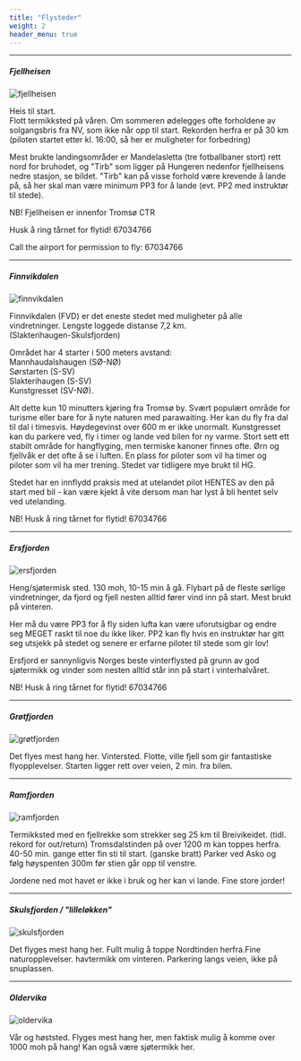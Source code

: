 ```yaml
---
title: "Flysteder"
weight: 2
header_menu: true
---
```



---
##### Fjellheisen
![fjellheisen](./images/fjellheisen.jpg)

Heis til start.\
Flott termikksted på våren. Om sommeren ødelegges ofte forholdene av solgangsbris fra NV, som ikke når opp til start.
Rekorden herfra er på 30 km (piloten startet etter kl. 16:00, så her er muligheter for forbedring)

Mest brukte landingsområder er Mandelasletta (tre fotballbaner stort) rett
nord for bruhodet, og "Tirb" som ligger på Hungeren nedenfor fjellheisens
nedre stasjon, se bildet. "Tirb" kan på visse forhold være krevende å lande
på, så her skal man være minimum PP3 for å lande (evt. PP2 med instruktør til
stede).

NB! Fjellheisen er innenfor Tromsø CTR 

Husk å ring tårnet for flytid! 67034766

Call the airport for permission to fly: 67034766

---
##### Finnvikdalen
![finnvikdalen](/images/finnvikdalen.jpg)

Finnvikdalen (FVD) er det eneste stedet med muligheter på alle vindretninger. Lengste loggede distanse 7,2 km.\
(Slakterihaugen-Skulsfjorden)

Området har 4 starter i 500 meters avstand:\
Mannhaudalshaugen (SØ-NØ)\
Sørstarten (S-SV)\
Slakterihaugen (S-SV)\
Kunstgresset (SV-NØ).

Alt dette kun 10 minutters kjøring fra Tromsø by. Svært populært område for turisme eller bare for å nyte naturen med parawaiting. Her kan du fly fra dal til dal i timesvis. Høydegevinst over 600 m er ikke unormalt. Kunstgresset kan du parkere ved, fly i timer og lande ved bilen for ny varme. Stort sett ett stabilt område for hangflyging, men termiske kanoner finnes ofte. Ørn og fjellvåk er det ofte å se i luften. En plass for piloter som vil ha timer og piloter som vil ha mer trening. Stedet var tidligere mye brukt til HG.

Stedet har en innflydd praksis med at utelandet pilot HENTES av den på start med bil - kan være kjekt å vite dersom man har lyst å bli hentet selv ved utelanding.

NB! Husk å ring tårnet for flytid! 67034766

---
##### Ersfjorden
![ersfjorden](/images/ersfjorden.jpg)

Heng/sjøtermisk sted. 130 moh, 10-15 min å gå.
Flybart på de fleste sørlige vindretninger, da fjord og fjell nesten alltid fører vind inn på start.
Mest brukt på vinteren.

Her må du være PP3 for å fly siden lufta kan være uforutsigbar og endre seg MEGET raskt til noe du ikke liker.
PP2 kan fly hvis en instruktør har gitt seg utsjekk på stedet og senere er erfarne piloter til stede som gir lov!

Ersfjord er sannynligvis Norges beste vinterflysted på grunn av god sjøtermikk og vinder som nesten alltid står inn på start i vinterhalvåret.

NB! Husk å ring tårnet for flytid! 67034766

---
##### Grøtfjorden
![grøtfjorden](/images/grotfjorden.jpg)

Det flyes mest hang her. Vintersted. Flotte, ville fjell som gir fantastiske flyopplevelser. Starten ligger rett over veien, 2 min. fra bilen.

---
##### Ramfjorden
![ramfjorden](/images/ramfjorden.jpg)

Termikksted med en fjellrekke som strekker seg 25 km til Breivikeidet. (tidl. rekord for out/return)
Tromsdalstinden på over 1200 m kan toppes herfra.
40-50 min. gange etter fin sti til start. (ganske bratt) Parker ved Asko og følg høyspenten 300m før stien går opp til venstre.

Jordene ned mot havet er ikke i bruk og her kan vi lande. Fine store jorder!

---
##### Skulsfjorden / "lilleløkken"
![skulsfjorden](/images/skulsfjorden.jpg)

Det flyges mest hang her. Fullt mulig å toppe Nordtinden herfra.Fine naturopplevelser. havtermikk om vinteren. Parkering langs veien, ikke på snuplassen.

---
##### Oldervika
![oldervika](/images/oldervika.jpg)

Vår og høststed. Flyges mest hang her, men faktisk mulig å komme over 1000 moh på hang!
Kan også være sjøtermikk her.
